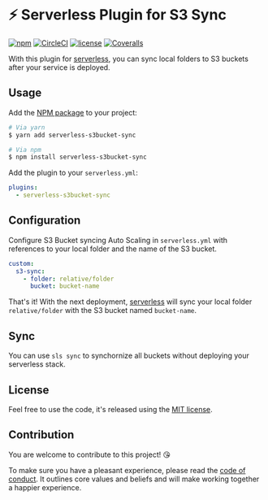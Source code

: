 # ⚡️ Serverless Plugin for S3 Sync

[![npm](https://img.shields.io/npm/v/serverless-s3bucket-sync.svg)](https://www.npmjs.com/package/serverless-s3bucket-sync)
[![CircleCI](https://img.shields.io/circleci/project/github/sbstjn/serverless-s3bucket-sync/master.svg)](https://circleci.com/gh/sbstjn/serverless-s3bucket-sync)
[![license](https://img.shields.io/github/license/sbstjn/serverless-s3bucket-sync.svg)](https://github.com/sbstjn/serverless-s3bucket-sync/blob/master/LICENSE.md)
[![Coveralls](https://img.shields.io/coveralls/sbstjn/serverless-s3bucket-sync.svg)](https://coveralls.io/github/sbstjn/serverless-s3bucket-sync)

With this plugin for [serverless](https://serverless.com), you can sync local folders to S3 buckets after your service is deployed.

## Usage

Add the [NPM package](https://www.npmjs.com/package/serverless-s3bucket-sync) to your project:

```bash
# Via yarn
$ yarn add serverless-s3bucket-sync

# Via npm
$ npm install serverless-s3bucket-sync
```

Add the plugin to your `serverless.yml`:

```yaml
plugins:
  - serverless-s3bucket-sync
```

## Configuration

Configure S3 Bucket syncing Auto Scaling in `serverless.yml` with references to your local folder and the name of the S3 bucket.

```yaml
custom:
  s3-sync:
    - folder: relative/folder
      bucket: bucket-name
```

That's it! With the next deployment, [serverless](https://serverless.com) will sync your local folder `relative/folder` with the S3 bucket named `bucket-name`. 

## Sync

You can use `sls sync` to synchornize all buckets without deploying your serverless stack.

## License

Feel free to use the code, it's released using the [MIT license](LICENSE.md).

## Contribution

You are welcome to contribute to this project! 😘 

To make sure you have a pleasant experience, please read the [code of conduct](CODE_OF_CONDUCT.md). It outlines core values and beliefs and will make working together a happier experience.
